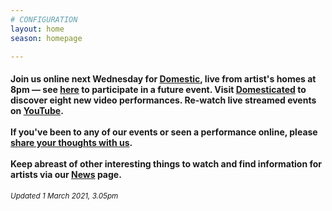 ```yaml
---
# CONFIGURATION
layout: home
season: homepage

---
```

#### Join us online next Wednesday for [Domestic](/current/2021-domestic), live from artist's homes at 8pm — see <a href="http://domesticmcr.posthaven.com" target="_blank">here</a> to participate in a future event. Visit <a href="http://domesticatedonline.org" target="_blank">Domesticated</a> to discover eight new video performances. Re-watch live streamed events on <a href="http://bit.ly/YTwarnmcr" target="_blank">YouTube</a>. <br><br>If you've been to any of our events or seen a performance online, please <a href="http://bit.ly/warnmcrfeedback" target="_blank">share your thoughts with us</a>.<br><br>Keep abreast of other interesting things to watch and find information for artists via our [News](/news) page.        
<small>*Updated 1 March 2021, 3.05pm*</small>
